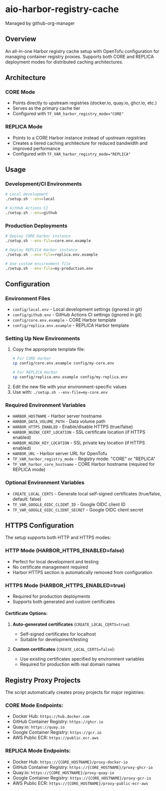 # aio-harbor-registry-cache
Managed by github-org-manager

## Overview
An all-in-one Harbor registry cache setup with OpenTofu configuration for managing container registry proxies. Supports both CORE and REPLICA deployment modes for distributed caching architectures.

## Architecture

### CORE Mode
- Points directly to upstream registries (docker.io, quay.io, ghcr.io, etc.)
- Serves as the primary cache tier
- Configured with `TF_VAR_harbor_registry_mode="CORE"`

### REPLICA Mode  
- Points to a CORE Harbor instance instead of upstream registries
- Creates a tiered caching architecture for reduced bandwidth and improved performance
- Configured with `TF_VAR_harbor_registry_mode="REPLICA"`

## Usage

### Development/CI Environments
```bash
# Local development
./setup.sh --env=local

# GitHub Actions CI
./setup.sh --env=github
```

### Production Deployments
```bash
# Deploy CORE Harbor instance
./setup.sh --env-file=core.env.example

# Deploy REPLICA Harbor instance
./setup.sh --env-file=replica.env.example

# Use custom environment file
./setup.sh --env-file=my-production.env
```

## Configuration

### Environment Files
- `config/local.env` - Local development settings (ignored in git)
- `config/github.env` - GitHub Actions CI settings (ignored in git)
- `config/core.env.example` - CORE Harbor template
- `config/replica.env.example` - REPLICA Harbor template

### Setting Up New Environments
1. Copy the appropriate template file:
   ```bash
   # For CORE Harbor
   cp config/core.env.example config/my-core.env
   
   # For REPLICA Harbor
   cp config/replica.env.example config/my-replica.env
   ```
2. Edit the new file with your environment-specific values
3. Use with: `./setup.sh --env-file=my-core.env`

### Required Environment Variables
- `HARBOR_HOSTNAME` - Harbor server hostname
- `HARBOR_DATA_VOLUME_PATH` - Data volume path
- `HARBOR_HTTPS_ENABLED` - Enable/disable HTTPS (true/false)
- `HARBOR_NGINX_CERT_LOCATION` - SSL certificate location (if HTTPS enabled)
- `HARBOR_NGINX_KEY_LOCATION` - SSL private key location (if HTTPS enabled)
- `HARBOR_URL` - Harbor server URL for OpenTofu
- `TF_VAR_harbor_registry_mode` - Registry mode: "CORE" or "REPLICA"
- `TF_VAR_harbor_core_hostname` - CORE Harbor hostname (required for REPLICA mode)

### Optional Environment Variables
- `CREATE_LOCAL_CERTS` - Generate local self-signed certificates (true/false, default: false)
- `TF_VAR_GOOGLE_OIDC_CLIENT_ID` - Google OIDC client ID
- `TF_VAR_GOOGLE_OIDC_CLIENT_SECRET` - Google OIDC client secret

## HTTPS Configuration
The setup supports both HTTP and HTTPS modes:

### HTTP Mode (HARBOR_HTTPS_ENABLED=false)
- Perfect for local development and testing
- No certificate management required
- Harbor HTTPS section is automatically removed from configuration

### HTTPS Mode (HARBOR_HTTPS_ENABLED=true)
- Required for production deployments
- Supports both generated and custom certificates

#### Certificate Options:
1. **Auto-generated certificates** (`CREATE_LOCAL_CERTS=true`):
   - Self-signed certificates for localhost
   - Suitable for development/testing

2. **Custom certificates** (`CREATE_LOCAL_CERTS=false`):
   - Use existing certificates specified by environment variables
   - Required for production with real domain names

## Registry Proxy Projects
The script automatically creates proxy projects for major registries:

### CORE Mode Endpoints:
- Docker Hub: `https://hub.docker.com`
- GitHub Container Registry: `https://ghcr.io`
- Quay.io: `https://quay.io`
- Google Container Registry: `https://gcr.io`
- AWS Public ECR: `https://public.ecr.aws`

### REPLICA Mode Endpoints:
- Docker Hub: `https://{CORE_HOSTNAME}/proxy-docker-io`
- GitHub Container Registry: `https://{CORE_HOSTNAME}/proxy-ghcr-io`
- Quay.io: `https://{CORE_HOSTNAME}/proxy-quay-io`
- Google Container Registry: `https://{CORE_HOSTNAME}/proxy-gcr-io`
- AWS Public ECR: `https://{CORE_HOSTNAME}/proxy-public-ecr-aws`
